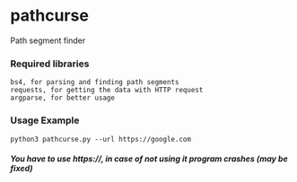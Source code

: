 # pathcurse
Path segment finder

### Required libraries
```
bs4, for parsing and finding path segments
requests, for getting the data with HTTP request
argparse, for better usage
```
### Usage Example
```
python3 pathcurse.py --url https://google.com
```
#### *You have to use https://, in case of not using it program crashes (may be fixed)*
